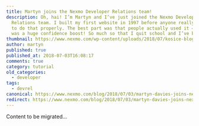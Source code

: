 ```yaml
---
title: Martyn joins the Nexmo Developer Relations team!
description: Oh, hai! I’m Martyn and I’ve just joined the Nexmo Developer
  Relations team. I built my first website in 1997 before anyone really knew how
  to do that properly. The best part was that people actually used it – which
  was a huge confidence boost! So much so that I quit school and I’ve been […]
thumbnail: https://www.nexmo.com/wp-content/uploads/2018/07/kosice-blog.jpg
author: martyn
published: true
published_at: 2018-07-03T16:08:17
comments: true
category: tutorial
old_categories:
  - developer
tags:
  - devrel
canonical: https://www.nexmo.com/blog/2018/07/03/martyn-davies-joins-nexmo-dr
redirect: https://www.nexmo.com/blog/2018/07/03/martyn-davies-joins-nexmo-dr
---
```

Content to be migrated...